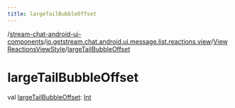 ```yaml
---
title: largeTailBubbleOffset
---
```

/[stream-chat-android-ui-components](../../index.md)/[io.getstream.chat.android.ui.message.list.reactions.view](../index.md)/[ViewReactionsViewStyle](index.md)/[largeTailBubbleOffset](largeTailBubbleOffset.md)  
  
  
  
# largeTailBubbleOffset  
val [largeTailBubbleOffset](largeTailBubbleOffset.md): [Int](https://kotlinlang.org/api/latest/jvm/stdlib/kotlin/-int/index.html)
